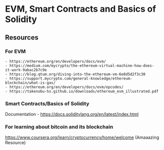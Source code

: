 # EVM, Smart Contracts and Basics of Solidity

## Resources

### For EVM

    - https://ethereum.org/en/developers/docs/evm/
    - https://medium.com/mycrypto/the-ethereum-virtual-machine-how-does-it-work-9abac2b7c9e
    - https://blog.qtum.org/diving-into-the-ethereum-vm-6e8d5d2f3c30
    - https://support.mycrypto.com/general-knowledge/ethereum-blockchain/what-is-gas/
    - https://ethereum.org/en/developers/docs/evm/opcodes/
    - https://takenobu-hs.github.io/downloads/ethereum_evm_illustrated.pdf

### Smart Contracts/Basics of Solidity

Documentation - https://docs.soliditylang.org/en/latest/index.html


### For learning about bitcoin and its blockchain

https://www.coursera.org/learn/cryptocurrency/home/welcome (Amaaazing Resource)
